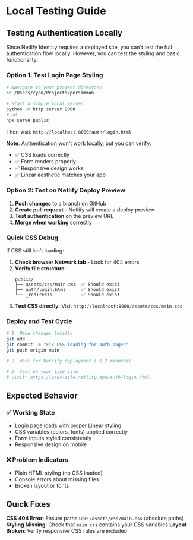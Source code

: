 # Local Testing Guide

## Testing Authentication Locally

Since Netlify Identity requires a deployed site, you can't test the full authentication flow locally. However, you can test the styling and basic functionality:

### Option 1: Test Login Page Styling
```bash
# Navigate to your project directory
cd /Users/ryan/Projects/persimmon

# Start a simple local server
python -m http.server 8000
# OR
npx serve public
```

Then visit: `http://localhost:8000/auth/login.html`

**Note**: Authentication won't work locally, but you can verify:
- ✅ CSS loads correctly
- ✅ Form renders properly  
- ✅ Responsive design works
- ✅ Linear aesthetic matches your app

### Option 2: Test on Netlify Deploy Preview

1. **Push changes** to a branch on GitHub
2. **Create pull request** - Netlify will create a deploy preview
3. **Test authentication** on the preview URL
4. **Merge when working** correctly

### Quick CSS Debug

If CSS still isn't loading:

1. **Check browser Network tab** - Look for 404 errors
2. **Verify file structure**:
   ```
   public/
   ├── assets/css/main.css  ✅ Should exist
   ├── auth/login.html      ✅ Should exist
   └── _redirects           ✅ Should exist
   ```
3. **Test CSS directly**: Visit `http://localhost:8000/assets/css/main.css`

### Deploy and Test Cycle

```bash
# 1. Make changes locally
git add .
git commit -m "Fix CSS loading for auth pages"
git push origin main

# 2. Wait for Netlify deployment (~1-2 minutes)

# 3. Test on your live site
# Visit: https://your-site.netlify.app/auth/login.html
```

## Expected Behavior

### ✅ Working State
- Login page loads with proper Linear styling
- CSS variables (colors, fonts) applied correctly
- Form inputs styled consistently
- Responsive design on mobile

### ❌ Problem Indicators
- Plain HTML styling (no CSS loaded)
- Console errors about missing files
- Broken layout or fonts

## Quick Fixes

**CSS 404 Error**: Ensure paths use `/assets/css/main.css` (absolute paths)
**Styling Missing**: Check that `main.css` contains your CSS variables
**Layout Broken**: Verify responsive CSS rules are included
